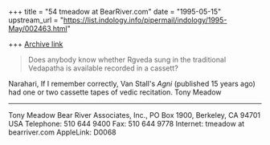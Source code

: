 +++
title = "54 tmeadow at BearRiver.com"
date = "1995-05-15"
upstream_url = "https://list.indology.info/pipermail/indology/1995-May/002463.html"

+++
[Archive link](https://list.indology.info/pipermail/indology/1995-May/002463.html)

>Does anybody know whether Rgveda sung in the
> traditional Vedapatha is available recorded in a cassett?
>
>
Narahari,
If I remember correctly, Van Stall's _Agni_ (published 15 years ago) had
one or two cassette tapes of vedic recitation.
Tony Meadow

------
Tony Meadow
Bear River Associates, Inc., PO Box 1900, Berkeley, CA  94701  USA
Telephone: 510 644 9400   Fax: 510 644 9778
Internet: tmeadow at bearriver.com        AppleLink: D0068







